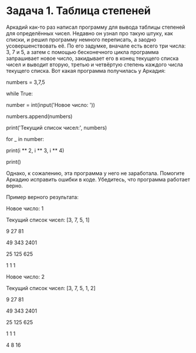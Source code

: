 # Задача 1. Таблица степеней

Аркадий как-то раз написал программу для вывода таблицы степеней для определённых чисел. Недавно он узнал про такую штуку, как списки, и решил программу немного переписать, а заодно усовершенствовать её. По его задумке, вначале есть всего три числа: 3, 7 и 5, а затем с помощью бесконечного цикла программа запрашивает новое число, закидывает его в конец текущего списка чисел и выводит вторую, третью и четвёртую степень каждого числа текущего списка. Вот какая программа получилась у Аркадия:

numbers = 3,7,5

while True:

 number = int(input('Новое число: '))

 numbers.append(numbers)

 print('Текущий список чисел:', numbers)

 for _ in number:

   print(i ** 2, i ** 3, i ** 4)

 print()

Однако, к сожалению, эта программа у него не заработала. Помогите Аркадию исправить ошибки в коде. Убедитесь, что программа работает верно.

 

Пример верного результата:

Новое число: 1

Текущий список чисел: [3, 7, 5, 1]

9 27 81

49 343 2401

25 125 625

1 1 1

 

Новое число: 2

Текущий список чисел: [3, 7, 5, 1, 2]

9 27 81

49 343 2401

25 125 625

1 1 1

4 8 16
